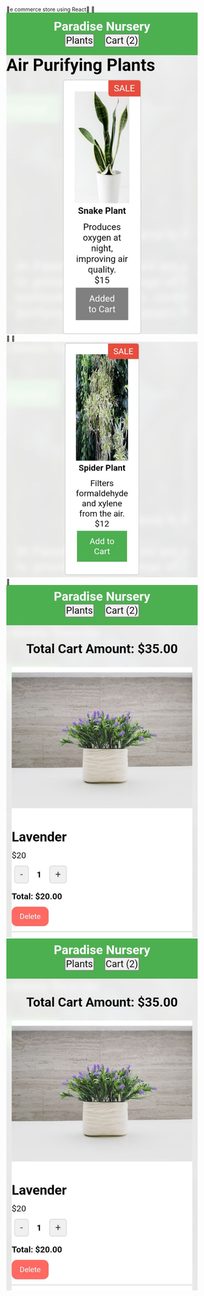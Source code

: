 🥑e commerce store using React🥑
🍇![image alt](https://github.com/Charmaine-byte/e-plantShopping/blob/cda1031cd9530a41ab67a38609832f49385683c3/Screenshot_20250716-084029.jpg)🍇
🍊![image alt](https://github.com/Charmaine-byte/e-plantShopping/blob/166bb0057cdb211f2a5637a94f82e1506452986b/Screenshot_20250716-084037.jpg)🍊
![image alt](https://github.com/Charmaine-byte/e-plantShopping/blob/c40be82af7f49195afbda7d3ce8e8da44ae519b4/Screenshot_20250716-084101.jpg)
![image alt](https://github.com/Charmaine-byte/e-plantShopping/blob/c40be82af7f49195afbda7d3ce8e8da44ae519b4/Screenshot_20250716-084101.jpg)
